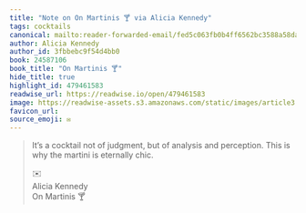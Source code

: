 ```yaml
---
title: "Note on On Martinis 🍸 via Alicia Kennedy"
tags: cocktails
canonical: mailto:reader-forwarded-email/fed5c063fb0b4ff6562bc3588a58da3f
author: Alicia Kennedy
author_id: 3fbbebc9f54d4bb0
book: 24587106
book_title: "On Martinis 🍸"
hide_title: true
highlight_id: 479461583
readwise_url: https://readwise.io/open/479461583
image: https://readwise-assets.s3.amazonaws.com/static/images/article3.5c705a01b476.png
favicon_url: 
source_emoji: ✉️
---
```


> It’s a cocktail not of judgment, but of analysis and perception. This is why the martini is eternally chic.
> <div class="quoteback-footer"><div class="quoteback-avatar"><span class="mini-emoji"> ✉️</span></div><div class="quoteback-metadata"><div class="metadata-inner"><span style="display:none">FROM:</span><div aria-label="Alicia Kennedy" class="quoteback-author"> Alicia Kennedy</div><div aria-label="On Martinis 🍸" class="quoteback-title"> On Martinis 🍸</div></div></div></div>
